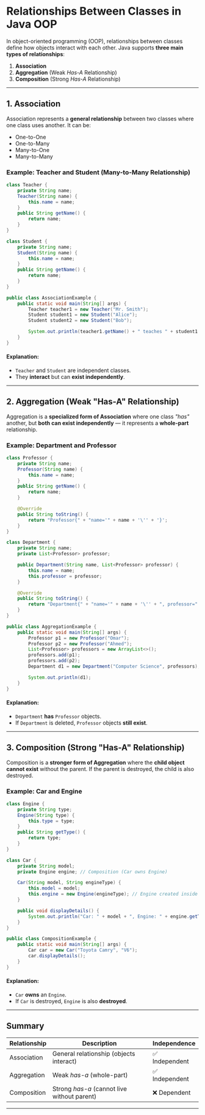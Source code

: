 # Relationships Between Classes in Java OOP

In object-oriented programming (OOP), relationships between classes define how objects interact with each other.
Java supports **three main types of relationships**:

1. **Association**
2. **Aggregation** (Weak *Has-A* Relationship)
3. **Composition** (Strong *Has-A* Relationship)

---


## 1. Association

Association represents a **general relationship** between two classes where one class uses another.
It can be:

* One-to-One
* One-to-Many
* Many-to-One
* Many-to-Many

### Example: Teacher and Student (Many-to-Many Relationship)

```java
class Teacher {
    private String name;
    Teacher(String name) {
        this.name = name;
    }
    public String getName() {
        return name;
    }
}

class Student {
    private String name;
    Student(String name) {
        this.name = name;
    }
    public String getName() {
        return name;
    }
}

public class AssociationExample {
    public static void main(String[] args) {
        Teacher teacher1 = new Teacher("Mr. Smith");
        Student student1 = new Student("Alice");
        Student student2 = new Student("Bob");

        System.out.println(teacher1.getName() + " teaches " + student1.getName() + " and " + student2.getName());
    }
}
```

#### Explanation:

* `Teacher` and `Student` are independent classes.
* They **interact** but can **exist independently**.


---

## 2. Aggregation (Weak "Has-A" Relationship)

Aggregation is a **specialized form of Association** where one class *"has"* another,
but **both can exist independently** — it represents a **whole-part** relationship.

### Example: Department and Professor

```java
class Professor {
    private String name;
    Professor(String name) {
        this.name = name;
    }
    public String getName() {
        return name;
    }

    @Override
    public String toString() {
        return "Professor{" + "name='" + name + '\'' + '}';
    }
}

class Department {
    private String name;
    private List<Professor> professor;

    public Department(String name, List<Professor> professor) {
        this.name = name;
        this.professor = professor;
    }

    @Override
    public String toString() {
        return "Department{" + "name='" + name + '\'' + ", professor=" + professor + '}';
    }
}

public class AggregationExample {
    public static void main(String[] args) {
        Professor p1 = new Professor("Omar");
        Professor p2 = new Professor("Ahmed");
        List<Professor> professors = new ArrayList<>();
        professors.add(p1);
        professors.add(p2);
        Department d1 = new Department("Computer Science", professors);

        System.out.println(d1);
    }
}
```

#### Explanation:

* `Department` **has** `Professor` objects.
* If `Department` is deleted, `Professor` objects **still exist**.

---

## 3. Composition (Strong "Has-A" Relationship)

Composition is a **stronger form of Aggregation** where the **child object cannot exist** without the parent.
If the parent is destroyed, the child is also destroyed.

### Example: Car and Engine

```java
class Engine {
    private String type;
    Engine(String type) {
        this.type = type;
    }
    public String getType() {
        return type;
    }
}

class Car {
    private String model;
    private Engine engine; // Composition (Car owns Engine)

    Car(String model, String engineType) {
        this.model = model;
        this.engine = new Engine(engineType); // Engine created inside Car
    }

    public void displayDetails() {
        System.out.println("Car: " + model + ", Engine: " + engine.getType());
    }
}

public class CompositionExample {
    public static void main(String[] args) {
        Car car = new Car("Toyota Camry", "V6");
        car.displayDetails();
    }
}
```

#### Explanation:

* `Car` **owns** an `Engine`.
* If `Car` is destroyed, `Engine` is also **destroyed**.

---

## Summary

| Relationship | Description                                 | Independence  |
| ------------ | ------------------------------------------- | ------------- |
| Association  | General relationship (objects interact)     | ✅ Independent |
| Aggregation  | Weak *has-a* (whole-part)                   | ✅ Independent |
| Composition  | Strong *has-a* (cannot live without parent) | ❌ Dependent   |

---
